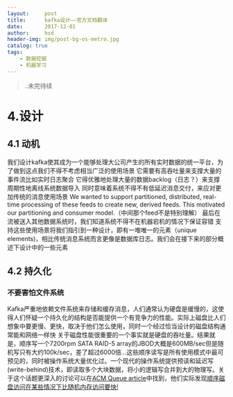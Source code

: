 ```yaml
---
layout:     post
title:      kafka设计——官方文档翻译
date:       2017-12-01
author:     hsd
header-img: img/post-bg-os-metro.jpg
catalog: true
tags:
    - 数据挖掘
    - 机器学习
---
```

>..未完待续
# 4.设计
## 4.1 动机
我们设计kafka使其成为一个能够处理大公司产生的所有实时数据的统一平台，为了做到这点我们不得不考虑相当广泛的使用场景
它需要有高吞吐量来支撑大量的事件流比如实时日志聚合
它得优雅地处理大量的数据backlog（日志？）来支撑周期性地离线系统数据导入
同时意味着系统不得不有低延迟消息交付，来应对更加传统的消息使用场景
We wanted to support partitioned, distributed, real-time processing of these feeds to create new, derived feeds. This motivated our partitioning and consumer model.（中间那个feed不是特别理解）
最后在流被送入其他数据系统时，我们知道系统不得不在机器宕机的情况下保证容错
支持这些使用场景将我们指引到一种设计，即有一堆唯一的元素（unique elements)，相比传统消息系统而言更像是数据库日志。我们会在接下来的部分概述下设计中的一些元素
## 4.2 持久化
### 不要害怕文件系统
Kafka严重地依赖文件系统来存储和缓存消息，人们通常认为硬盘是缓慢的，这使得人们怀疑一个持久化的结构是否能提供一个有竞争力的性能。实际上磁盘比人们想象中要更慢、更快，取决于他们怎么使用，同时一个经过恰当设计的磁盘结构通常能和网络一样快
关于磁盘性能很重要的一个事实就是硬盘的吞吐量。结果就是，顺序写一个7200rpm SATA RAID-5 array的JBOD大概是600MB/sec但是随机写只有大约100k/sec，差了超过6000倍...这些顺序读写是所有使用模式中最可预见的，同时被操作系统大量优化过。一个现代的操作系统提供预读和延迟写(write-behind)技术，即读取多个大块数据，将小的逻辑写合并到大的物理写。关于这个话题更深入的讨论可以在[ACM Queue article](http://queue.acm.org/detail.cfm?id=1563874)中找到，他们实际发现[顺序磁盘访问在某些情况下比随机内存访问要快!](http://deliveryimages.acm.org/10.1145/1570000/1563874/jacobs3.jpg)
